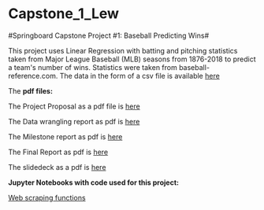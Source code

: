 # Capstone_1_Lew

#Springboard Capstone Project #1: Baseball Predicting Wins#

This project uses Linear Regression with batting and pitching statistics taken
from Major League Baseball (MLB) seasons from 1876-2018 to predict a team's number
of wins. Statistics were taken from baseball-reference.com. The data in the form
of a csv file is available [here ](https://github.com/swlew369/Capstone_1_Lew/blob/master/MLB_STATS_1876-2018_BP.csv)

The **pdf files:**

The Project Proposal as a pdf file is [here](https://github.com/swlew369/Capstone_1_Lew/blob/master/Proposal_FirstCapstoneProject_Lew.pdf)

The Data wrangling report as pdf is [here](https://github.com/swlew369/Capstone_1_Lew/blob/master/Capstone_1_Data_Wrangling_Lew.pdf)

The Milestone report as pdf is [here](https://github.com/swlew369/Capstone_1_Lew/blob/master/Cap-1-Milestone%20Report_Lew.pdf)

The Final Report as pdf is [here](https://github.com/swlew369/Capstone_1_Lew/blob/master/Cap_1_Baseball_Final_Report_Lew.pdf)

The slidedeck as a pdf is [here](https://github.com/swlew369/Capstone_1_Lew/blob/master/Cap1_MLB_Lew_slidedeck.pdf)

**Jupyter Notebooks with code used for this project:**

[Web scraping functions](https://github.com/swlew369/Capstone_1_Lew/blob/master/Cap1_BeautifulSoup_Scraper_Batting%26Pitching_Stats-Lew.ipynb)

